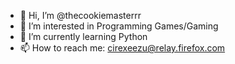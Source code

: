- 👋 Hi, I’m @thecookiemasterrr
- 👀 I’m interested in Programming Games/Gaming
- 🌱 I’m currently learning Python
- 📫 How to reach me: cirexeezu@relay.firefox.com
